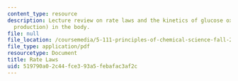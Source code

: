 ```yaml
---
content_type: resource
description: Lecture review on rate laws and the kinetics of glucose oxidation (energy
  production) in the body.
file: null
file_location: /coursemedia/5-111-principles-of-chemical-science-fall-2008/519790a02c44fce393a5febafac3af2c_bioex_lect31.pdf
file_type: application/pdf
resourcetype: Document
title: Rate Laws
uid: 519790a0-2c44-fce3-93a5-febafac3af2c
---
```

